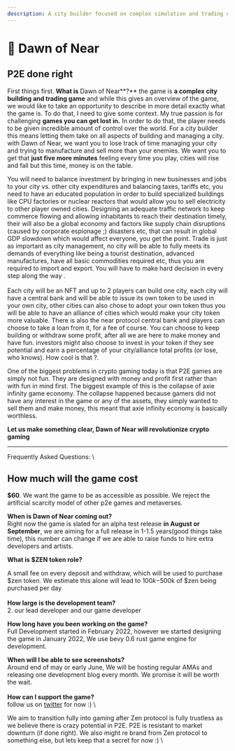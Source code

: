 ```yaml
---
description: A city builder focused on complex simulation and trading on near protocol
---
```


# 🌆 Dawn of Near

## P2E done right

First things first. **What is** Dawn of Near**?**  the game is **a complex city building and trading game** and while this gives an overview of the game, we would like to take an opportunity to describe in more detail exactly what the game is. To do that, I need to give some context. My true passion is for challenging **games you can get lost in.** In order to do that, the player needs to be given incredible amount of control over the world. For a city builder this means letting them take on all aspects of building and managing a city. with Dawn of Near, we want you to lose track of time managing your city and trying to manufacture and sell more than your enemies. We want you to get that **just five more minutes** feeling every time you play, cities will rise and fall but this time, money is on the table.

You will need to balance investment by bringing in new businesses and jobs to your city vs. other city expenditures and balancing taxes, tariffs etc, you need to have an educated population in order to build specialized buildings like CPU factories or nuclear reactors that would allow you to sell electricity to other player owned cities. Designing an adequate traffic network to keep commerce flowing and allowing inhabitants to reach their destination timely, their will also be a global economy and factors like supply chain disruptions (caused by corporate espionage ;)  disasters etc, that can result in global GDP slowdown which would affect everyone, you get the point. Trade is just as important as city management, no city will be able to fully meets its demands of everything like being a tourist destination, advanced manufactures, have all basic commodities required etc, thus you are required to import and export. You will have to make hard decision in every step along the way .\
\
Each city will be an NFT and up to 2 players can build one city, each city will have a central bank and will be able to issue its own token to be used in your own city, other cities can also chose to adopt your own token thus you will be able to have an alliance of cities which would make your city token more valuable.  There is also the near protocol central bank and players can choose to take a loan from it, for a fee of course. You can choose to keep building or withdraw some profit, after all we are here to make money and have fun. investors might also choose to invest in your token if they see potential and earn a percentage of your city/alliance total profits (or lose, who knows). How cool is that ?.

One of the biggest problems in crypto gaming today is that P2E games are simply not fun. They are designed with money and profit first rather than with fun in mind first. The biggest example of this is the collapse of axie infinity game economy. The collapse happened because gamers did not have any interest in the game or any of the assets, they simply wanted to sell them and make money, this meant that axie infinity economy is basically worthless. &#x20;

**Let us make something clear, Dawn of Near will revolutionize crypto gaming** &#x20;

****

Frequently Asked Questions: \



## How much will the game cost

**$60**. We want the game to be as accessible as possible. We reject the artificial scarcity model of other p2e games and metaverses.&#x20;

**When is Dawn of Near coming out?**\
Right now the game is slated for an alpha test release **in August or September**, we are aiming for a full release in 1-1.5 years(good things take time), this number can change if we are able to raise funds to hire extra developers and artists.&#x20;

**What is $ZEN token role?**

A small fee on every deposit and withdraw, which will be used to purchase $zen token. We estimate this alone will lead to $100k-$500k of $zen being purchased per day \
\
**How large is the development team?**\
2\. our lead developer and our game developer

**How long have you been working on the game?**\
Full Development started in February 2022, however we started designing the game in January 2022, We use bevy 0.6 rust game engine for development.

**When will I be able to see screenshots?**\
Around end of may or early June, We will be hosting regular AMAs and releasing one development blog every month. We promise it will be worth the wait.\
\
**How can I support the game?**\
follow us on [twitter](https://twitter.com/zen\_protocolxyz) for now :) \


We aim to transition fully into gaming after Zen protocol is fully trustless as we believe there is crazy potential in P2E. P2E is resistant to market downturn (if done right). We also might re brand from Zen protocol to something else, but lets keep that a secret for now :) \
